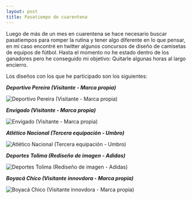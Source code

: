 ```yaml
---
layout: post
title: Pasatiempo de cuarentena
---
```


Luego de más de un mes en cuarentena se hace necesario buscar pasatiempos para romper la rutina y tener algo diferente en lo que pensar, en mi caso encontré en twitter algunos concursos de diseño de camisetas de equipos de fútbol. Hasta el momento no he estado dentro de los ganadores pero he conseguido mi objetivo: Quitarle algunas horas al largo encierro.

Los diseños con los que he participado son los siguientes:

***Deportivo Pereira (Visitante - Marca propia)***

![Deportivo Pereira (Visitante - Marca propia)](https://pbs.twimg.com/media/EVL2kruWkAUnXzc?format=jpg&name=4096x4096)

***Envigado (Visitante - Marca propia)***

![Envigado (Visitante - Marca propia)](https://pbs.twimg.com/media/EVlaZuXX0AUBfjD?format=jpg&name=large)

***Atlético Nacional (Tercera equipación - Umbro)***

![Atlético Nacional (Tercera equipación - Umbro)](https://pbs.twimg.com/media/EV5thmSXkAEP0lx?format=jpg&name=large)

***Deportes Tolima (Rediseño de imagen - Adidas)***

![Deportes Tolima (Rediseño de imagen - Adidas)](https://pbs.twimg.com/media/EWUVmCnUEAIL_jP?format=jpg&name=4096x4096)

***Boyacá Chico (Visitante innovdora - Marca propia)***

![Boyacá Chico (Visitante innovdora - Marca propia)](https://pbs.twimg.com/media/EWx4qlKXkAAfJy5?format=jpg&name=4096x4096)